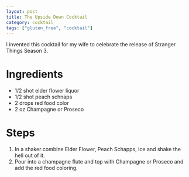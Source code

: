 ```yaml
---
layout: post
title: The Upside Down Cocktail
category: cocktail
tags: ["gluten_free", "cocktail"]
---
```

I invented this cocktail for my wife to celebrate the release of Stranger Things Season 3.

# Ingredients

* 1/2 shot elder flower liquor
* 1/2 shot peach schnaps
* 2 drops red food color
* 2 oz Champagne or Proseco

# Steps

1.  In a shaker combine Elder Flower, Peach Schapps, Ice and shake the hell out of it.
2.  Pour into a champagne flute and top with Champagne or Proseco and add the red food coloring.
